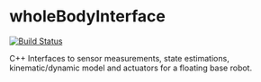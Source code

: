 wholeBodyInterface
==================
[![Build Status](https://travis-ci.org/robotology/wholebodyinterface.svg?branch=master)](https://travis-ci.org/robotology-playground/wholebodyinterface)

C++ Interfaces to sensor measurements, state estimations, kinematic/dynamic model and actuators for a floating base robot. 
